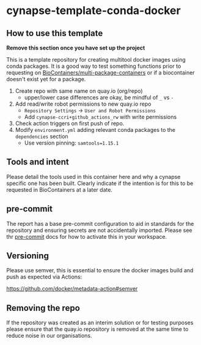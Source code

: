 # cynapse-template-conda-docker

## How to use this template

**Remove this section once you have set up the project**

This is a template repository for creating multitool docker images using conda packages.  It is a good way to test
something functions prior to requesting on [BioContainers/multi-package-containers][multi-pack] or if a biocontainer
doesn't exist yet for a package.

1. Create repo with same name on quay.io (org/repo)
   - upper/lower case differences are okay, be mindful of `_` vs `-`
1. Add read/write robot permissions to new quay.io repo
   - `Repository Settings` -> `User and Robot Permissions`
   - Add `cynapse-ccri+github_actions_rw` with write permissions
1. Check action triggers on first push of repo.
1. Modify `environment.yml` adding relevant conda packages to the `dependencies` section
   - Use version pinning: `samtools=1.15.1`

## Tools and intent

Please detail the tools used in this container here and why a cynapse specific one has been built.  Clearly indicate if
the intention is for this to be requested in BioContainers at a later date.

## pre-commit

The report has a base pre-commit configuration to aid in standards for the repository and ensuring secrets are not accidentally
imported.  Please see thr [pre-commit] docs for how to activate this in your workspace.

## Versioning

Please use semver, this is essential to ensure the docker images build and push as expected via Actions:

https://github.com/docker/metadata-action#semver

## Removing the repo

If the repository was created as an interim solution or for testing purposes please ensure that the quay.io repository
is removed at the same time to reduce noise in our organisations.

<!-- refs -->

[multi-pack]: https://github.com/BioContainers/multi-package-containers
[pre-commit]: https://pre-commit.com/
